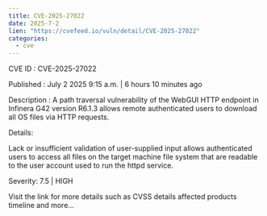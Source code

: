 ```yaml
--- 
title: CVE-2025-27022
date: 2025-7-2
lien: "https://cvefeed.io/vuln/detail/CVE-2025-27022"
categories:
  - cve
---
```


CVE ID : CVE-2025-27022

Published :  July 2
2025
9:15 a.m. | 6 hours
10 minutes ago

Description : A path traversal vulnerability of the WebGUI HTTP endpoint in Infinera G42 version R6.1.3 
allows remote authenticated users to download all OS files via HTTP 
requests.


Details: 

Lack or insufficient validation of user-supplied input allows 
authenticated users to access all files on the target machine file 
system that are readable to the user account used to run the httpd 
service.

Severity: 7.5 | HIGH

Visit the link for more details
such as CVSS details
affected products
timeline
and more...
